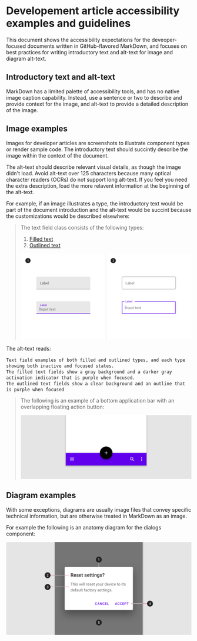 # Developement article accessibility examples and guidelines

This document shows the accessibility expectations for the deveoper-focused documents written in GitHub-flavored MarkDown, and focuses on best practices for writing introductory text and alt-text for image and diagram alt-text.

## Introductory text and alt-text

MarkDown has a limited palette of accessibility tools, and has no native image caption capability. Instead, use a sentence or two to describe and provide context for the image, and alt-text to provide a detailed description of the image.

## Image examples

Images for developer articles are screenshots to illustrate component types or render sample code. The introductory text should succintly describe the image within the context of the document.

The alt-text should describe relevant visual details, as though the image didn't load. Avoid alt-text over 125 characters because many optical character readers (OCRs) do not support long alt-text. If you feel you need the extra description, load the more relavent information at the beginning of the alt-text. 

For example, if an image illustrates a type, the introductory text would be part of the document introduction and the alt-text would be succint because the customizations would be described elsewhere:

> The text field class consists of the following types:
>
> 1. [Filled text](#filled-text)
> 1. [Outlined text](#outlined-text)
>
> ![Text field examples of both filled and outlined types, and each type showing both inactive and focused states. The filled text fields show a gray background and a darker gray activation indicator that is purple when focused. The outlined text fields show a clear background and an outline that is purple when focused](accessibility-assets/text-field-generic.png)

The alt-text reads:

	Text field examples of both filled and outlined types, and each type showing both inactive and focused states. 
	The filled text fields show a gray background and a darker gray activation indicator that is purple when focused.
	The outlined text fields show a clear background and an outline that is purple when focused



> The following is an example of a bottom application bar with an overlapping floating action button:
>
> ![Example, purple bottom application bar with white icons and an overlapping centered black floating action button. The application bar has a 3 white icons: menu icon, search icon, and more icon](accessibility-assets/bottom-nav-example.png)




## Diagram examples

With some exceptions, diagrams are usually image files that convey specific technical information, but are otherwise treated in MarkDown as an image.

For example the following is an anatomy diagram for the dialogs component:

![Dialog component anatomy with labels for the container, title, supporting text, buttons, scrim](accessibility-assets/dialogs-anatomy-diagram-example.png)



